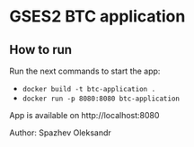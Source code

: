 # GSES2 BTC application

## How to run
Run the next commands to start the app:
- `docker build -t btc-application .`
- `docker run -p 8080:8080 btc-application`

App is available on http://localhost:8080






Author: Spazhev Oleksandr